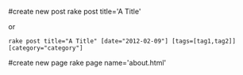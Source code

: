 #create new post
	rake post title='A Title'

or

	rake post title="A Title" [date="2012-02-09"] [tags=[tag1,tag2]] [category="category"]
#create new page
	rake page name='about.html'
